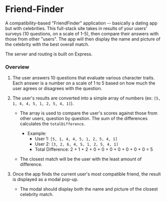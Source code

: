 # Friend-Finder

A compatibility-based "FriendFinder" application -- basically a dating app but with celebrities. This full-stack site takes in results of your users' surveys (10 questions, on a scale of 1-5), then compare their answers with those from other "users". The app will then display the name and picture of the celebrity with the best overall match. 

The server and routing is built on Express.

### Overview

1. The user answers 10 questions that evaluate various character traits. Each answer is a number on a scale of 1 to 5 based on how much the user agrees or disagrees with the question.

2. The user's results are converted into a simple array of numbers (ex: `[5, 1, 4, 4, 5, 1, 2, 5, 4, 1]`).
   * The array is used to compare the user's scores against those from other users, question by question. The sum of the differences calculates the `totalDifference`.
     * Example: 
       * User 1: `[5, 1, 4, 4, 5, 1, 2, 5, 4, 1]`
       * User 2: `[3, 2, 6, 4, 5, 1, 2, 5, 4, 1]`
       * Total Difference: 2 + 1 + 2 + 0 + 0 + 0 + 0 + 0 + 0 + 0 = 5

   * The closest match will be the user with the least amount of difference.

3. Once the app finds the current user's most compatible friend, the result is displayed as a modal pop-up.
   * The modal should display both the name and picture of the closest celebrity match. 
